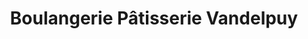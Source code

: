 ---
title: "Boulangerie Pâtisserie Vandelpuy"
url: /saint-pierre-des-corps/boulangerie-patisserie-vandelpuy/
shop: boulangerie
---